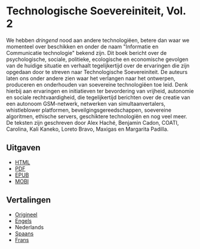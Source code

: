 # Technologische Soevereiniteit, Vol. 2

We hebben *dringend* nood aan andere technologiëen, betere dan waar we momenteel over beschikken en onder de naam "Informatie en Communicatie technologie" bekend zijn.
Dit boek bericht over de psychologische, sociale, politieke, ecologische en economische gevolgen van de huidige situatie en verhaalt tegelijkertijd over de ervaringen die zijn opgedaan door te streven naar Technologische Soevereiniteit.
De auteurs laten ons onder andere zien waar het verlangen naar het ontwerpen, produceren en onderhouden van soevereine technologiëen toe leid.
Denk hierbij aan ervaringen en initiatieven ter bevordering van vrijheid, autonomie en sociale rechtvaardigheid, die tegelijkertijd berichten over de creatie van een autonoom GSM-netwerk, netwerken van simultaanvertalers, whistleblower platformen, beveilgingsgereedschappen, soevereine algoritmen, ethische servers, geschiktere technologiën en nog veel meer. 
De teksten zijn geschreven door Alex Haché, Benjamin Cadon, COATI, Carolina, Kali Kaneko, Loreto Bravo, Maxigas en Margarita Padilla.

## Uitgaven

* [HTML](https://sobtec.gitbooks.io/sobtec2/content/nl/)
* [PDF](https://sobtec.gitbooks.io/sobtec2/releases/web/sobtech2-NL-with-covers-web-150dpi-2018-01-10-v2.pdf)
* [EPUB](https://sobtec.gitbooks.io/sobtec2/releases/latest/sobtec2_nl.epub)
* [MOBI](https://sobtec.gitbooks.io/sobtec2/releases/latest/sobtec2_nl.mobi)

## Vertalingen

* [Origineel](https://sobtec.gitbooks.io/sobtec2/content/or/)
* [Engels](https://sobtec.gitbooks.io/sobtec2/content/en/)
* Nederlands
* [Spaans](https://sobtec.gitbooks.io/sobtec2/content/es/)
* [Frans](https://sobtec.gitbooks.io/sobtec2/content/fr/)
